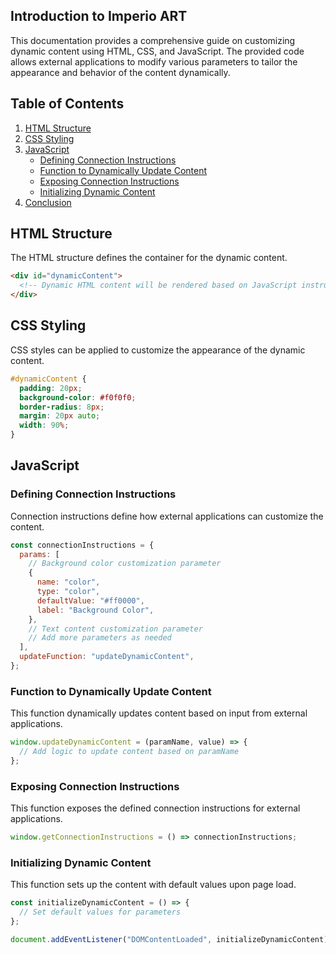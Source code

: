## Introduction to Imperio ART

This documentation provides a comprehensive guide on customizing dynamic content using HTML, CSS, and JavaScript. The provided code allows external applications to modify various parameters to tailor the appearance and behavior of the content dynamically.

## Table of Contents

1. [HTML Structure](#html-structure)
2. [CSS Styling](#css-styling)
3. [JavaScript](#javascript)
   - [Defining Connection Instructions](#defining-connection-instructions)
   - [Function to Dynamically Update Content](#function-to-dynamically-update-content)
   - [Exposing Connection Instructions](#exposing-connection-instructions)
   - [Initializing Dynamic Content](#initializing-dynamic-content)
4. [Conclusion](#conclusion)

## HTML Structure <a name="html-structure"></a>

The HTML structure defines the container for the dynamic content.

```html
<div id="dynamicContent">
  <!-- Dynamic HTML content will be rendered based on JavaScript instructions -->
</div>
```

## CSS Styling <a name="css-styling"></a>

CSS styles can be applied to customize the appearance of the dynamic content.

```css
#dynamicContent {
  padding: 20px;
  background-color: #f0f0f0;
  border-radius: 8px;
  margin: 20px auto;
  width: 90%;
}
```

## JavaScript <a name="javascript"></a>

### Defining Connection Instructions <a name="defining-connection-instructions"></a>

Connection instructions define how external applications can customize the content.

```javascript
const connectionInstructions = {
  params: [
    // Background color customization parameter
    {
      name: "color",
      type: "color",
      defaultValue: "#ff0000",
      label: "Background Color",
    },
    // Text content customization parameter
    // Add more parameters as needed
  ],
  updateFunction: "updateDynamicContent",
};
```

### Function to Dynamically Update Content <a name="function-to-dynamically-update-content"></a>

This function dynamically updates content based on input from external applications.

```javascript
window.updateDynamicContent = (paramName, value) => {
  // Add logic to update content based on paramName
};
```

### Exposing Connection Instructions <a name="exposing-connection-instructions"></a>

This function exposes the defined connection instructions for external applications.

```javascript
window.getConnectionInstructions = () => connectionInstructions;
```

### Initializing Dynamic Content <a name="initializing-dynamic-content"></a>

This function sets up the content with default values upon page load.

```javascript
const initializeDynamicContent = () => {
  // Set default values for parameters
};

document.addEventListener("DOMContentLoaded", initializeDynamicContent);
```

